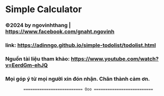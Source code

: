 # Simple Calculator
### ©2024 by ngovinhthang | https://www.facebook.com/gnaht.ngovinh


### link: https://adinngo.github.io/simple-todolist/todolist.html
### Nguồn tài liệu tham khảo: https://www.youtube.com/watch?v=EerdGm-ehJQ
### Mọi góp ý từ mọi người xin đón nhận. Chân thành cảm ơn.
  
            ========================== Ooo ==========================